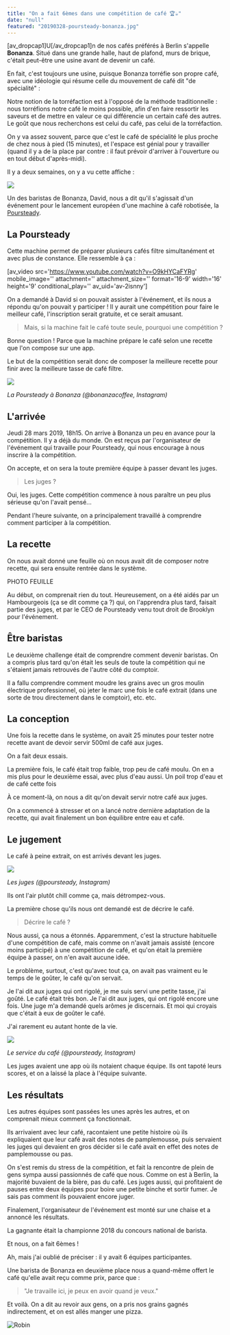 ```yaml
---
title: "On a fait 6èmes dans une compétition de café 🏆☕"
date: "null"
featured: "20190328-poursteady-bonanza.jpg"
---
```


\[av_dropcap1\]U\[/av_dropcap1\]n de nos cafés préférés à Berlin s'appelle
**Bonanza**. Situé dans une grande halle, haut de plafond, murs de brique,
c'était peut-être une usine avant de devenir un café.

En fait, c'est toujours une usine, puisque Bonanza torréfie son propre café,
avec une idéologie qui résume celle du mouvement de café dit "de spécialité" :

Notre notion de la torréfaction est à l'opposé de la méthode traditionnelle :
nous torréfions notre café le moins possible, afin d'en faire ressortir les
saveurs et de mettre en valeur ce qui différencie un certain café des autres. Le
goût que nous recherchons est celui du café, pas celui de la torréfaction.

On y va assez souvent, parce que c'est le café de spécialité le plus proche de
chez nous à pied (15 minutes), et l'espace est génial pour y travailler (quand
il y a de la place par contre : il faut prévoir d'arriver à l'ouverture ou en
tout début d'après-midi).

Il y a deux semaines, on y a vu cette affiche :

![](20190328-poursteady-affiche.jpg)

Un des baristas de Bonanza, David, nous a dit qu'il s'agissait d'un événement
pour le lancement européen d'une machine à café robotisée, la
[Poursteady](http://poursteady.com/).

## La Poursteady

Cette machine permet de préparer plusieurs cafés filtre simultanément et avec
plus de constance. Elle ressemble à ça :

\[av_video src='https://www.youtube.com/watch?v=O9kHYCaFYRg' mobile_image=''
attachment='' attachment_size='' format='16-9' width='16' height='9'
conditional_play='' av_uid='av-2isnny'\]

On a demandé à David si on pouvait assister à l'événement, et ils nous a répondu
qu'on pouvait y participer ! Il y aurait une compétition pour faire le meilleur
café, l'inscription serait gratuite, et ce serait amusant.

> Mais, si la machine fait le café toute seule, pourquoi une compétition ?

Bonne question ! Parce que la machine prépare le café selon une recette que l'on
compose sur une app.

Le but de la compétition serait donc de composer la meilleure recette pour finir
avec la meilleure tasse de café filtre.

![](20190328-poursteady-bonanza.jpg)

_La Poursteady à Bonanza (@bonanzacoffee, Instagram)_

## L'arrivée

Jeudi 28 mars 2019, 18h15. On arrive à Bonanza un peu en avance pour la
compétition. Il y a déjà du monde. On est reçus par l'organisateur de
l'événement qui travaille pour Poursteady, qui nous encourage à nous inscrire à
la compétition.

On accepte, et on sera la toute première équipe à passer devant les juges.

> Les juges ?

Oui, les juges. Cette compétition commence à nous paraître un peu plus sérieuse
qu'on l'avait pensé...

Pendant l'heure suivante, on a principalement travaillé à comprendre comment
participer à la compétition.

## La recette

On nous avait donné une feuille où on nous avait dit de composer notre recette,
qui sera ensuite rentrée dans le système.

PHOTO FEUILLE

Au début, on comprenait rien du tout. Heureusement, on a été aidés par un
Hambourgeois (ça se dit comme ça ?) qui, on l'apprendra plus tard, faisait
partie des juges, et par le CEO de Poursteady venu tout droit de Brooklyn pour
l'événement.

## Être baristas

Le deuxième challenge était de comprendre comment devenir baristas. On a compris
plus tard qu'on était les seuls de toute la compétition qui ne s'étaient jamais
retrouvés de l'autre côté du comptoir.

Il a fallu comprendre comment moudre les grains avec un gros moulin électrique
professionnel, où jeter le marc une fois le café extrait (dans une sorte de trou
directement dans le comptoir), etc. etc.

## La conception

Une fois la recette dans le système, on avait 25 minutes pour tester notre
recette avant de devoir servir 500ml de café aux juges.

On a fait deux essais.

La première fois, le café était trop faible, trop peu de café moulu. On en a mis
plus pour le deuxième essai, avec plus d'eau aussi. Un poil trop d'eau et de
café cette fois

À ce moment-là, on nous a dit qu'on devait servir notre café aux juges.

On a commencé à stresser et on a lancé notre dernière adaptation de la recette,
qui avait finalement un bon équilibre entre eau et café.

## Le jugement

Le café à peine extrait, on est arrivés devant les juges.

![](20190328-poursteady-juges.jpg)

_Les juges (@poursteady, Instagram)_

Ils ont l'air plutôt chill comme ça, mais détrompez-vous.

La première chose qu'ils nous ont demandé est de décrire le café.

> Décrire le café ?

Nous aussi, ça nous a étonnés. Apparemment, c'est la structure habituelle d'une
compétition de café, mais comme on n'avait jamais assisté (encore moins
participé) à une compétition de café, et qu'on était la première équipe à
passer, on n'en avait aucune idée.

Le problème, surtout, c'est qu'avec tout ça, on avait pas vraiment eu le temps
de le goûter, le café qu'on servait.

Je l'ai dit aux juges qui ont rigolé, je me suis servi une petite tasse, j'ai
goûté. Le café était très bon. Je l'ai dit aux juges, qui ont rigolé encore une
fois. Une juge m'a demandé quels arômes je discernais. Et moi qui croyais que
c'était à eux de goûter le café.

J'ai rarement eu autant honte de la vie.

![](20190328-poursteady-robin.jpg)

_Le service du café (@poursteady, Instagram)_

Les juges avaient une app où ils notaient chaque équipe. Ils ont tapoté leurs
scores, et on a laissé la place à l'équipe suivante.

## Les résultats

Les autres équipes sont passées les unes après les autres, et on comprenait
mieux comment ça fonctionnait.

Ils arrivaient avec leur café, racontaient une petite histoire où ils
expliquaient que leur café avait des notes de pamplemousse, puis servaient les
juges qui devaient en gros décider si le café avait en effet des notes de
pamplemousse ou pas.

On s'est remis du stress de la compétition, et fait la rencontre de plein de
gens sympa aussi passionnés de café que nous. Comme on est à Berlin, la majorité
buvaient de la bière, pas du café. Les juges aussi, qui profitaient de pauses
entre deux équipes pour boire une petite binche et sortir fumer. Je sais pas
comment ils pouvaient encore juger.

Finalement, l'organisateur de l'événement est monté sur une chaise et a annoncé
les résultats.

La gagnante était la championne 2018 du concours national de barista.

Et nous, on a fait 6èmes !

Ah, mais j'ai oublié de préciser : il y avait 6 équipes participantes.

Une barista de Bonanza en deuxième place nous a quand-même offert le café
qu'elle avait reçu comme prix, parce que :

> "Je travaille ici, je peux en avoir quand je veux."

Et voilà. On a dit au revoir aux gens, on a pris nos grains gagnés
indirectement, et on est allés manger une pizza.

![Robin](20171004-signature-robin.png)
